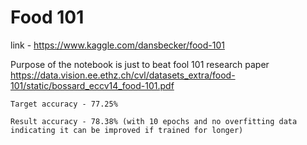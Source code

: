 # Food 101

link - https://www.kaggle.com/dansbecker/food-101

Purpose of the notebook is just to beat fool 101 research paper https://data.vision.ee.ethz.ch/cvl/datasets_extra/food-101/static/bossard_eccv14_food-101.pdf

`Target accuracy - 77.25%`

`Result accuracy - 78.38% (with 10 epochs and no overfitting data indicating it can be improved if trained for longer)`
